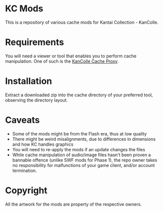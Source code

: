 # KC Mods
This is a repository of various cache mods for Kantai Collection - KanColle.

# Requirements
You will need a viewer or tool that enables you to perform cache manipulation. One of such is the [KanColle Cache Proxy](https://github.com/Tibowl/KCCacheProxy).

# Installation
Extract a downloaded zip into the cache directory of your preferred tool, observing the directory layout.

# Caveats
- Some of the mods might be from the Flash era, thus at low quality
- There might be weird misalignments, due to differences in dimensions and how KC handles graphics
- You will need to re-apply the mods if an update changes the files
- While cache manipulation of audio/image files hasn't been proven a bannable offence (unlike SWF mods for Phase 1), the repo owner takes no responsibility for malfunctions of your game client, and/or account termination.

# Copyright
All the artwork for the mods are property of the respective owners.